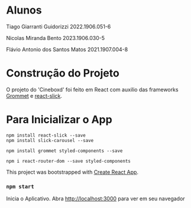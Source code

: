# Alunos

Tiago Giarranti Guidorizzi 2022.1906.051-6

Nicolas Miranda Bento 2023.1906.030-5

Flávio Antonio dos Santos Matos 2021.1907.004-8

# Construção do Projeto

O projeto do 'Cineboxd' foi feito em React com auxilio das frameworks [Grommet](https://github.com/grommet/grommet/tree/master) e [react-slick](https://react-slick.neostack.com/).

# Para Inicializar o App

```
npm install react-slick --save
npm install slick-carousel --save
```
```
npm install grommet styled-components --save
```
```
npm i react-router-dom --save styled-components
```
This project was bootstrapped with [Create React App](https://github.com/facebook/create-react-app).

### `npm start`

Inicia o Aplicativo.
Abra [http://localhost:3000](http://localhost:3000) para ver em seu navegador
